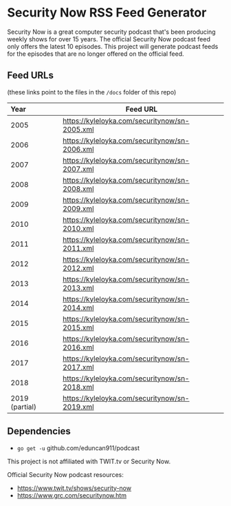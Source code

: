 # Security Now RSS Feed Generator

Security Now is a great computer security podcast that's been producing weekly shows for over 15 years. The official Security Now podcast feed only offers the latest 10 episodes. This project will generate podcast feeds for the episodes that are no longer offered on the official feed.

## Feed URLs
(these links point to the files in the `/docs` folder of this repo)

| Year        | Feed URL |
| :----------- |----------|
| 2005 | https://kyleloyka.com/securitynow/sn-2005.xml |
| 2006 | https://kyleloyka.com/securitynow/sn-2006.xml |
| 2007 | https://kyleloyka.com/securitynow/sn-2007.xml |
| 2008 | https://kyleloyka.com/securitynow/sn-2008.xml |
| 2009 | https://kyleloyka.com/securitynow/sn-2009.xml |
| 2010 | https://kyleloyka.com/securitynow/sn-2010.xml |
| 2011 | https://kyleloyka.com/securitynow/sn-2011.xml |
| 2012 | https://kyleloyka.com/securitynow/sn-2012.xml |
| 2013 | https://kyleloyka.com/securitynow/sn-2013.xml |
| 2014 | https://kyleloyka.com/securitynow/sn-2014.xml |
| 2015 | https://kyleloyka.com/securitynow/sn-2015.xml |
| 2016 | https://kyleloyka.com/securitynow/sn-2016.xml |
| 2017 | https://kyleloyka.com/securitynow/sn-2017.xml |
| 2018 | https://kyleloyka.com/securitynow/sn-2018.xml |
| 2019 (partial) | https://kyleloyka.com/securitynow/sn-2019.xml |

## Dependencies
  * `go get -u` github.com/eduncan911/podcast

This project is not affiliated with TWIT.tv or Security Now.

Official Security Now podcast resources: 
  * https://www.twit.tv/shows/security-now
  * https://www.grc.com/securitynow.htm
